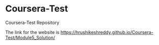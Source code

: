 # Coursera-Test
Coursera-Test Repository

The link for the website is https://hrushikeshreddy.github.io/Coursera-Test/Module5_Solution/
